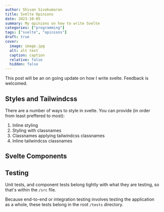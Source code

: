 ```yaml
---
author: Shivan Sivakumaran
title: Svelte Opinions
date: 2023-10-05
summary: My opinions on how to write Svelte
categories: ["programming"]
tags: ["svelte", "opinions"]
draft: true
cover:
  image: image.jpg
  alt: alt text
  caption: caption
  relative: false
  hidden: false
---
```

This post will be an on going update on how I write svelte. Feedback is welcomed.

## Styles and Tailwindcss

There are a number of ways to style in svelte. You can provide (in order from least preffered to most):
1. Inline styling
2. Styling with classnames
3. Classnames applying tailwindcss classnames
4. Inline tailwindcss classnames

<!-- TODO: provide examples -->

<!-- TODO: provide link to tailwindcss post on using @apply -->

<!-- Talk about using svelte-add, adding tailwindcss and using tailwindcss pretter plugin -->


## Svelte Components

<!-- Provide example of svelte components. -->

## Testing

Unit tests, and component tests belong tightly with what they are testing, so that's within the `/src` file.

<!-- TODO: provide example. -->

Because end-to-end or integration testing involves testing the application as a whole, these tests belong in the root `/tests` directory.
